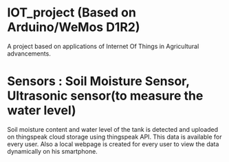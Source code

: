 # IOT_project (Based on Arduino/WeMos D1R2)
A project based on applications of Internet Of Things in Agricultural advancements.

# Sensors : Soil Moisture Sensor, Ultrasonic sensor(to measure the water level)

Soil moisture content and water level of the tank is detected and uploaded on thingspeak cloud storage using thingspeak API.
This data is available for every user.
Also a local webpage is created for every user to view the data dynamically on his smartphone.
